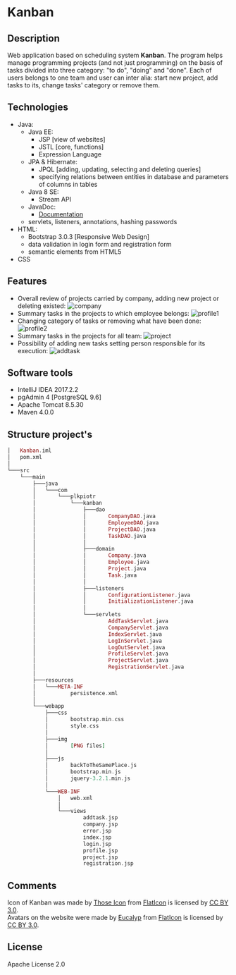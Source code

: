 # Kanban
## Description
Web application based on scheduling system **Kanban**. The program helps manage programming projects (and not just programming) on the basis of tasks divided into three category: "to do", "doing" and "done". Each of users belongs to one team and user can inter alia: start new project, add tasks to its, change tasks' category or remove them.
## Technologies
- Java:
  - Java EE:
    - JSP [view of websites]
    - JSTL [core, functions]
    - Expression Language
  - JPA & Hibernate:
    - JPQL [adding, updating, selecting and deleting queries]
    - specifying relations between entities in database and parameters of columns in tables
  - Java 8 SE:
    - Stream API
  - JavaDoc:
    - [Documentation](http://plkpiotr.ayz.pl/)
   - servlets, listeners, annotations, hashing passwords
- HTML:
  - Bootstrap 3.0.3 [Responsive Web Design]
  - data validation in login form and registration form
  - semantic elements from HTML5
- CSS
## Features
- Overall review of projects carried by company, adding new project or deleting existed: ![company](https://user-images.githubusercontent.com/21959354/30253767-f158fd7a-968b-11e7-95e5-c0c10e33ce16.png)
- Summary tasks in the projects to which employee belongs: ![profile1](https://user-images.githubusercontent.com/21959354/30253768-f4bc891e-968b-11e7-983d-6f3966291f9f.png)
- Changing category of tasks or removing what have been done: ![profile2](https://user-images.githubusercontent.com/21959354/30253769-f72bab8a-968b-11e7-89f3-3d18a71fa432.png)
- Summary tasks in the projects for all team: ![project](https://user-images.githubusercontent.com/21959354/30253770-f925cba0-968b-11e7-9d86-b80eb02b9afa.png)
- Possibility of adding new tasks setting person responsible for its execution: ![addtask](https://user-images.githubusercontent.com/21959354/30253771-fbef0158-968b-11e7-9830-9f567686e384.png)
## Software tools
- IntelliJ IDEA 2017.2.2
- pgAdmin 4 [PostgreSQL 9.6]
- Apache Tomcat 8.5.30
- Maven 4.0.0
## Structure project's
```elixir
│   Kanban.iml
│   pom.xml
│
└───src
    └───main
        ├───java
        │   └───com
        │       └───plkpiotr
        │           └───kanban
        │               ├───dao
        │               │       CompanyDAO.java
        │               │       EmployeeDAO.java
        │               │       ProjectDAO.java
        │               │       TaskDAO.java
        │               │
        │               ├───domain
        │               │       Company.java
        │               │       Employee.java
        │               │       Project.java
        │               │       Task.java
        │               │
        │               ├───listeners
        │               │       ConfigurationListener.java
        │               │       InitializationListener.java
        │               │
        │               └───servlets
        │                       AddTaskServlet.java
        │                       CompanyServlet.java
        │                       IndexServlet.java
        │                       LogInServlet.java
        │                       LogOutServlet.java
        │                       ProfileServlet.java
        │                       ProjectServlet.java
        │                       RegistrationServlet.java
        │
        ├───resources
        │   └───META-INF
        │           persistence.xml
        │
        └───webapp
            ├───css
            │       bootstrap.min.css
            │       style.css
            │
            ├───img
            │       [PNG files]
            │
            ├───js
            │       backToTheSamePlace.js
            │       bootstrap.min.js
            │       jquery-3.2.1.min.js
            │
            └───WEB-INF
                │   web.xml
                │
                └───views
                        addtask.jsp
                        company.jsp
                        error.jsp
                        index.jsp
                        login.jsp
                        profile.jsp
                        project.jsp
                        registration.jsp
```
## Comments
Icon of Kanban was made by [Those Icon](https://www.flaticon.com/authors/those-icons) from [FlatIcon](https://www.flaticon.com/) is licensed by [CC BY 3.0](http://creativecommons.org/licenses/by/3.0/).  
Avatars on the website were made by [Eucalyp](https://www.flaticon.com/authors/eucalyp) from [FlatIcon](https://www.flaticon.com/) is licensed by [CC BY 3.0](http://creativecommons.org/licenses/by/3.0/).
## License
Apache License 2.0 
